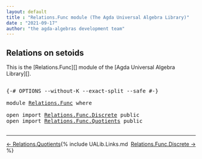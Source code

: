 ```yaml
---
layout: default
title : "Relations.Func module (The Agda Universal Algebra Library)"
date : "2021-09-17"
author: "the agda-algebras development team"
---
```


## <a id="relations">Relations on setoids</a>

This is the [Relations.Func][] module of the [Agda Universal Algebra Library][].

<pre class="Agda">

<a id="303" class="Symbol">{-#</a> <a id="307" class="Keyword">OPTIONS</a> <a id="315" class="Pragma">--without-K</a> <a id="327" class="Pragma">--exact-split</a> <a id="341" class="Pragma">--safe</a> <a id="348" class="Symbol">#-}</a>

<a id="353" class="Keyword">module</a> <a id="360" href="Relations.Func.html" class="Module">Relations.Func</a> <a id="375" class="Keyword">where</a>

<a id="382" class="Keyword">open</a> <a id="387" class="Keyword">import</a> <a id="394" href="Relations.Func.Discrete.html" class="Module">Relations.Func.Discrete</a> <a id="418" class="Keyword">public</a>
<a id="425" class="Keyword">open</a> <a id="430" class="Keyword">import</a> <a id="437" href="Relations.Func.Quotients.html" class="Module">Relations.Func.Quotients</a> <a id="462" class="Keyword">public</a>

</pre>

-------------------------------------

<span style="float:left;">[← Relations.Quotients](Relations.Quotients.html)</span>
<span style="float:right;">[Relations.Func.Discrete →](Relations.Func.Discrete.html)</span>

{% include UALib.Links.md %}
